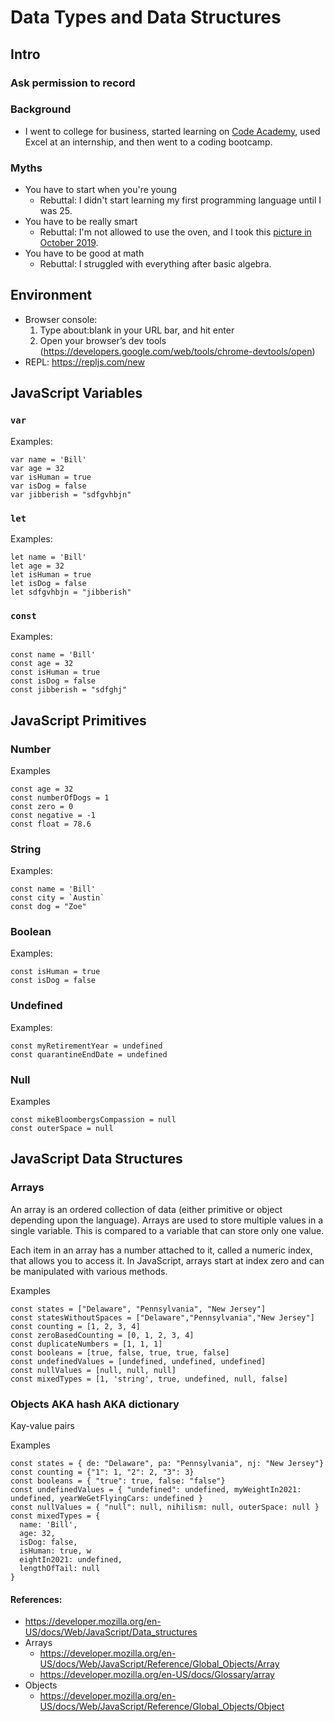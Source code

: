 # Data Types and Data Structures

## Intro

### Ask permission to record

### Background

- I went to college for business, started learning on [Code Academy](https://www.codecademy.com/), used Excel at an internship, and then went to a coding bootcamp. 

### Myths

- You have to start when you're young
  - Rebuttal: I didn't start learning my first programming language until I was 25.
- You have to be really smart
  - Rebuttal: I'm not allowed to use the oven, and I took this [picture in October 2019](https://photos.app.goo.gl/33DJ81t5S7TUixgA8).
- You have to be good at math
  - Rebuttal: I struggled with everything after basic algebra. 

## Environment

- Browser console:
  1.  Type about:blank in your URL bar, and hit enter
  1. Open your browser’s dev tools (https://developers.google.com/web/tools/chrome-devtools/open)
- REPL: https://repljs.com/new

## JavaScript Variables

### `var`

Examples: 
```
var name = 'Bill'
var age = 32
var isHuman = true
var isDog = false
var jibberish = "sdfgvhbjn"
```

### `let`

Examples: 
```
let name = 'Bill'
let age = 32
let isHuman = true
let isDog = false
let sdfgvhbjn = "jibberish"
```

### `const`

Examples: 
```
const name = 'Bill'
const age = 32
const isHuman = true
const isDog = false
const jibberish = "sdfghj"
```

## JavaScript Primitives

### Number

Examples
```
const age = 32
const numberOfDogs = 1
const zero = 0
const negative = -1
const float = 78.6
```

### String

Examples: 
```
const name = 'Bill'
const city = `Austin`
const dog = "Zoe"
```

### Boolean

Examples: 
```
const isHuman = true
const isDog = false
```

### Undefined

Examples: 
```
const myRetirementYear = undefined
const quarantineEndDate = undefined
```

### Null

Examples
```
const mikeBloombergsCompassion = null
const outerSpace = null
```

## JavaScript Data Structures

### Arrays

An array is an ordered collection of data (either primitive or object depending upon the language). Arrays are used to store multiple values in a single variable. This is compared to a variable that can store only one value. 

Each item in an array has a number attached to it, called a numeric index, that allows you to access it. In JavaScript, arrays start at index zero and can be manipulated with various methods.

Examples
```
const states = ["Delaware", "Pennsylvania", "New Jersey"]
const statesWithoutSpaces = ["Delaware","Pennsylvania","New Jersey"]
const counting = [1, 2, 3, 4]
const zeroBasedCounting = [0, 1, 2, 3, 4]
const duplicateNumbers = [1, 1, 1]
const booleans = [true, false, true, true, false]
const undefinedValues = [undefined, undefined, undefined]
const nullValues = [null, null, null]
const mixedTypes = [1, 'string', true, undefined, null, false]
```

### Objects AKA hash AKA dictionary

Kay-value pairs


Examples
```
const states = { de: "Delaware", pa: "Pennsylvania", nj: "New Jersey"}
const counting = {"1": 1, "2": 2, "3": 3}
const booleans = { "true": true, false: "false"}
const undefinedValues = { "undefined": undefined, myWeightIn2021: undefined, yearWeGetFlyingCars: undefined }
const nullValues = { "null": null, nihilism: null, outerSpace: null }
const mixedTypes = { 
  name: 'Bill', 
  age: 32, 
  isDog: false, 
  isHuman: true, w
  eightIn2021: undefined, 
  lengthOfTail: null 
}
```

#### References:
- https://developer.mozilla.org/en-US/docs/Web/JavaScript/Data_structures
- Arrays
  - https://developer.mozilla.org/en-US/docs/Web/JavaScript/Reference/Global_Objects/Array
  - https://developer.mozilla.org/en-US/docs/Glossary/array
- Objects
  - https://developer.mozilla.org/en-US/docs/Web/JavaScript/Reference/Global_Objects/Object
